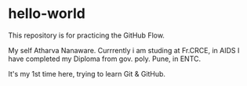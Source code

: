 # hello-world
This repository is for practicing the GitHub Flow.


My self Atharva Nanaware.
Currrently i am studing at Fr.CRCE, in AIDS
I have completed my Diploma from gov. poly. Pune, in ENTC.

It's my 1st time here, trying to learn Git & GitHub.
